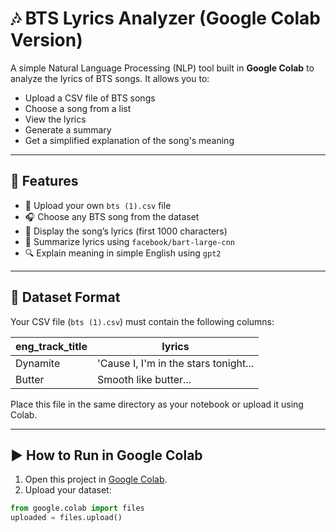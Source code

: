 # 🎶 BTS Lyrics Analyzer (Google Colab Version)

A simple Natural Language Processing (NLP) tool built in **Google Colab** to analyze the lyrics of BTS songs. It allows you to:

- Upload a CSV file of BTS songs
- Choose a song from a list
- View the lyrics
- Generate a summary
- Get a simplified explanation of the song's meaning

---

## 📌 Features

- 📂 Upload your own `bts (1).csv` file
- 🎧 Choose any BTS song from the dataset
- 📜 Display the song’s lyrics (first 1000 characters)
- 📝 Summarize lyrics using `facebook/bart-large-cnn`
- 🔍 Explain meaning in simple English using `gpt2`

---

## 📁 Dataset Format

Your CSV file (`bts (1).csv`) must contain the following columns:

| eng_track_title | lyrics                 |
|------------------|-------------------------|
| Dynamite         | 'Cause I, I'm in the stars tonight... |
| Butter           | Smooth like butter...   |

Place this file in the same directory as your notebook or upload it using Colab.

---

## ▶️ How to Run in Google Colab

1. Open this project in [Google Colab](https://colab.research.google.com/).
2. Upload your dataset:

```python
from google.colab import files
uploaded = files.upload()


